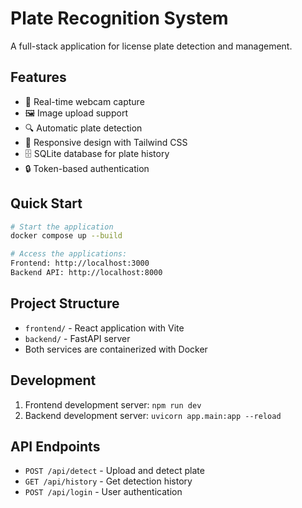 # Plate Recognition System

A full-stack application for license plate detection and management.

## Features

- 📸 Real-time webcam capture
- 🖼️ Image upload support
- 🔍 Automatic plate detection
- 📱 Responsive design with Tailwind CSS
- 🗄️ SQLite database for plate history
- 🔒 Token-based authentication

## Quick Start

```bash
# Start the application
docker compose up --build

# Access the applications:
Frontend: http://localhost:3000
Backend API: http://localhost:8000
```

## Project Structure

- `frontend/` - React application with Vite
- `backend/` - FastAPI server
- Both services are containerized with Docker

## Development

1. Frontend development server: `npm run dev`
2. Backend development server: `uvicorn app.main:app --reload`

## API Endpoints

- `POST /api/detect` - Upload and detect plate
- `GET /api/history` - Get detection history
- `POST /api/login` - User authentication
